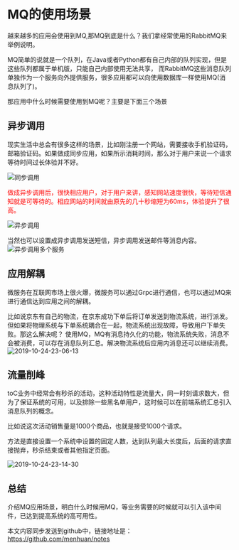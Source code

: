 # MQ的使用场景

越来越多的应用会使用到MQ,那MQ到底是什么？我们拿经常使用的RabbitMQ来举例说明。

MQ简单的说就是一个队列，在Java或者Python都有自己内部的队列实现，但是这些队列都属于单机版，只能自己内部使用无法共享，
而RabbitMQ这些消息队列单独作为一个服务向外提供服务，很多应用都可以向使用数据库一样使用MQ(消息队列了)。

那应用中什么时候需要使用到MQ呢？主要是下面三个场景

## 异步调用

现实生活中总会有很多这样的场景，比如刚注册一个网站，需要接收手机验证码，邮箱验证码。如果做成同步应用，如果所示消耗时间，那么对于用户来说一个请求等待时间过长体验并不好。

![同步调用](http://jikelearn.cn/2019-10-24-22-52-43.png)

<font color=#FF0000>做成异步调用后，很快相应用户，对于用户来讲，感知网站速度很快，等待短信通知就是可等待的。相应网站的时间就由原先的几十秒缩短为60ms，体验提升了很高。</font>

![异步调用](http://jikelearn.cn/2019-10-24-22-55-55.png)

当然也可以设置成异步调用发送短信，异步调用发送邮件等消息内容。
![异步调用多个服务](http://jikelearn.cn/2019-10-24-22-57-49.png)

## 应用解耦

微服务在互联网市场上很火爆，微服务可以通过Grpc进行通信，也可以通过MQ来进行通信达到应用之间的解耦。

比如说京东有自己的物流，在京东成功下单后将订单发送到物流系统，进行派发。但如果将物理系统与下单系统耦合在一起，物流系统出现故障，导致用户下单失败。那这么解决呢？
使用MQ，MQ有消息持久化的功能，物流系统失败，消息不会被消费，可以存在消息队列汇总。解决物流系统后应用内消息还可以继续消费。
![2019-10-24-23-06-13](http://jikelearn.cn/2019-10-24-23-06-13.png)

## 流量削峰

toC业务中经常会有秒杀的活动，这种活动特性是流量大，同一时刻请求数大，但为了保证系统的可用，以及排除一些黑名单用户，这时候可以在前端系统汇总引入消息队列的概念。

比如说这次活动销售量是1000个商品，也就是接受1000个请求。

方法是直接设置一个系统中设置的固定人数，达到队列最大长度后，后面的请求直接抛弃，秒杀结束或者其他指定页面。


![2019-10-24-23-14-30](http://jikelearn.cn/2019-10-24-23-14-30.png)

## 总结

介绍MQ应用场景，明白什么时候用MQ，等业务需要的时候就可以引入该中间件，已达到提高系统的高可用性。

本文内容同步发送到github中，链接地址是：https://github.com/menhuan/notes